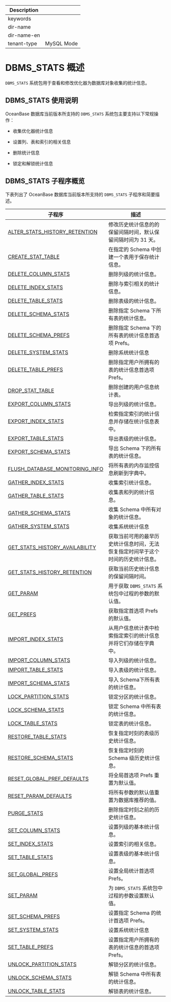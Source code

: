 | Description   |                 |
|---------------|-----------------|
| keywords      |                 |
| dir-name      |                 |
| dir-name-en   |                 |
| tenant-type   | MySQL Mode      |

# DBMS_STATS 概述


`DBMS_STATS` 系统包用于查看和修改优化器为数据库对象收集的统计信息。

## DBMS_STATS 使用说明

OceanBase 数据库当前版本所支持的 `DBMS_STATS` 系统包主要支持以下常规操作：

* 收集优化器统计信息

* 设置列、表和索引的相关信息

* 删除统计信息

* 锁定和解锁统计信息


## DBMS_STATS 子程序概览

下表列出了 OceanBase 数据库当前版本所支持的 `DBMS_STATS` 子程序和简要描述。

|                   **子程序**                                 |                  **描述**                |
|-------------------------------------------------------------|------------------------------------------|
| [ALTER_STATS_HISTORY_RETENTION](../15900.dbms-stats-mysql/200.alter-stats-history-retention-mysql.md)  | 修改历史统计信息的的保留间隔时间，默认保留间隔时间为 31 天。         |
| [CREATE_STAT_TABLE](../15900.dbms-stats-mysql/300.create-stat-table-mysql.md)              | 在指定的 Schema 中创建一个表用于保存统计信息。              |
| [DELETE_COLUMN_STATS](../15900.dbms-stats-mysql/400.delete-column-stats-mysql.md)            | 删除列级的统计信息。                               |
| [DELETE_INDEX_STATS](../15900.dbms-stats-mysql/500.delete-index-stats-mysql.md)             | 删除与索引相关的统计信息。                            |
| [DELETE_TABLE_STATS](../15900.dbms-stats-mysql/600.delete-table-stats-mysql.md)             | 删除表级的统计信息。                               |
| [DELETE_SCHEMA_STATS](../15900.dbms-stats-mysql/700.delete-schema-stats-mysql.md)            | 删除指定 Schema 下所有表的统计信息。                   |
| [DELETE_SCHEMA_PREFS](../15900.dbms-stats-mysql/800.delete-schema-prefs-mysql.md)            | 删除指定 Schema 下的所有表的统计信息首选项 Prefs。         |
| [DELETE_SYSTEM_STATS](../15900.dbms-stats-mysql/860.delete-system-stats-mysql.md)|删除系统统计信息|
| [DELETE_TABLE_PREFS](../15900.dbms-stats-mysql/900.delete-table-prefs-mysql.md)             | 删除指定用户所拥有的表的统计信息首选项 Prefs。               |
| [DROP_STAT_TABLE](../15900.dbms-stats-mysql/1000.drop-stat-table-mysql.md)                | 删除创建的用户信息统计表。                            |
| [EXPORT_COLUMN_STATS](../15900.dbms-stats-mysql/1100.export-column-stats-mysql.md)            | 导出列级的统计信息。                               |
| [EXPORT_INDEX_STATS](../15900.dbms-stats-mysql/1200.export-index-stats-mysql.md)             |  检索指定索引的统计信息并存储在统计信息表中。                            |
| [EXPORT_TABLE_STATS](../15900.dbms-stats-mysql/1300.export-table-stats-mysql.md)            | 导出表级的统计信息。                      |
| [EXPORT_SCHEMA_STATS](../15900.dbms-stats-mysql/1400.export-schema-stats-mysql.md)             |   导出 Schema 下的所有表的统计信息。                 |
| [FLUSH_DATABASE_MONITORING_INFO](../15900.dbms-stats-mysql/1500.flush-database-monitoring-info-mysql.md) | 将所有表的内存监控信息刷新到字典中。                       |
| [GATHER_INDEX_STATS](../15900.dbms-stats-mysql/1600.gather-index-stats-mysql.md)             | 收集索引统计信息。                                                     |
| [GATHER_TABLE_STATS](../15900.dbms-stats-mysql/1700.gather-table-stats-mysql.md)             |  收集表和列的统计信息。        |
| [GATHER_SCHEMA_STATS](../15900.dbms-stats-mysql/1800.gather-schema-stats-mysql.md)            | 收集 Schema 中所有对象的统计信息。                    |
|[GATHER_SYSTEM_STATS](../15900.dbms-stats-mysql/1850.gather-system-stats-mysql.md)|收集系统统计信息|
| [GET_STATS_HISTORY_AVAILABILITY](../15900.dbms-stats-mysql/1900.get-stats-history-availability-mysql.md) | 获取当前可用的最早历史统计信息时间，无法恢复指定时间早于这个时间的历史统计信息。 |
| [GET_STATS_HISTORY_RETENTION](../15900.dbms-stats-mysql/2000.get-stats-history-retention-mysql.md)    | 获取当前历史统计信息的保留间隔时间。                       |
| [GET_PARAM](../15900.dbms-stats-mysql/2100.get-param-mysql.md)                      | 用于获取 `DBMS_STATS` 系统包中过程的参数的默认值。         |
| [GET_PREFS](../15900.dbms-stats-mysql/2200.get-prefs-mysql.md)                      | 获取指定首选项 Prefs 的默认值。                      |
|[IMPORT_INDEX_STATS](../15900.dbms-stats-mysql/2300.import-index-stats-mysql.md)| 从用户信息统计表中检索指定索引的统计信息并将它们存储在字典中。|
| [IMPORT_COLUMN_STATS](../15900.dbms-stats-mysql/2400.import-column-stats-mysql.md)            | 导入列级的统计信息。                               |
| [IMPORT_TABLE_STATS](../15900.dbms-stats-mysql/2500.import-table-stats-mysql.md)             | 导入表级的统计信息。                               |
| [IMPORT_SCHEMA_STATS](../15900.dbms-stats-mysql/2600.import-schema-stats-mysql.md)            | 导入 Schema下所有表的统计信息。                      |
| [LOCK_PARTITION_STATS](../15900.dbms-stats-mysql/2700.lock-partition-stats-mysql.md)           | 锁定分区的统计信息。                               |
| [LOCK_SCHEMA_STATS](../15900.dbms-stats-mysql/2800.lock-schema-stats-mysql.md)              | 锁定 Schema 中所有表的统计信息。                     |
| [LOCK_TABLE_STATS](../15900.dbms-stats-mysql/2900.lock-table-stats-mysql.md)               | 锁定表的统计信息。                                |
| [RESTORE_TABLE_STATS](../15900.dbms-stats-mysql/3000.restore-table-stats-mysql.md)            | 恢复指定时刻的表级历史统计信息。                         |
| [RESTORE_SCHEMA_STATS](../15900.dbms-stats-mysql/3100.restore-schema-stats-mysql.md)           | 恢复指定时刻的 Schema 级历史统计信息。                  |
| [RESET_GLOBAL_PREF_DEFAULTS](../15900.dbms-stats-mysql/3200.reset-global-pref-defaults-mysql.md)     | 将全局首选项  Prefs 重置为默认值。                    |
| [RESET_PARAM_DEFAULTS](../15900.dbms-stats-mysql/3300.reset-param-defaults-mysql.md)           | 将所有参数的默认值重置为数据库推荐的值。                     |
| [PURGE_STATS](../15900.dbms-stats-mysql/3400.purge-stats-mysql.md)                    | 删除指定时刻之前的历史统计信息。                         |
| [SET_COLUMN_STATS](../15900.dbms-stats-mysql/3500.set-column-stats-mysql.md)               | 设置列级的基本统计信息。                             |
| [SET_INDEX_STATS](../15900.dbms-stats-mysql/3600.set-index-stats-mysql.md)                | 设置索引的相关信息。                               |
| [SET_TABLE_STATS](../15900.dbms-stats-mysql/3700.set-table-stats-mysql.md)                | 设置表级的基本统计信息。                             |
| [SET_GLOBAL_PREFS](../15900.dbms-stats-mysql/3800.set-global-prefs-mysql.md)               | 设置全局统计首选项 Prefs。                         |
| [SET_PARAM](../15900.dbms-stats-mysql/3900.set-param-mysql.md)                      | 为 `DBMS_STATS` 系统包中过程的参数设置默认值。           |
| [SET_SCHEMA_PREFS](../15900.dbms-stats-mysql/4000.set-schema-prefs-mysql.md)               | 设置指定 Schema 的统计首选项 Prefs。            |
| [SET_SYSTEM_STATS](../15900.dbms-stats-mysql/4050.set-system-stats-mysql.md)|设置系统统计信息|
| [SET_TABLE_PREFS](../15900.dbms-stats-mysql/4100.set-table-prefs-mysql.md)                | 设置指定用户所拥有的表的统计信息的首选项 Prefs。              |
| [UNLOCK_PARTITION_STATS](../15900.dbms-stats-mysql/4200.unlock-partition-stats-mysql.md)         | 解锁分区的统计信息。                               |
| [UNLOCK_SCHEMA_STATS](../15900.dbms-stats-mysql/4300.unlock-schema-stats-mysql.md)            | 解锁 Schema 中所有表的统计信息。                     |
| [UNLOCK_TABLE_STATS](../15900.dbms-stats-mysql/4400.unlock-table-stats-mysql.md)             | 解锁表的统计信息。                                |
